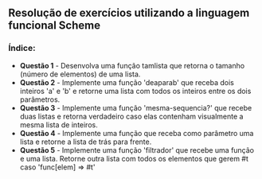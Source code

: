 ## Resolução de exercícios utilizando a linguagem funcional Scheme
### Índice:
- **Questão 1** - Desenvolva uma função tamlista que retorna o tamanho (número de elementos) de uma lista.
- **Questão 2** - Implemente uma função 'deaparab' que receba dois inteiros 'a' e 'b' e retorne uma lista com todos os inteiros entre os dois parâmetros.
- **Questão 3** - Implemente uma função 'mesma-sequencia?' que recebe duas listas e retorna verdadeiro caso elas contenham visualmente a mesma lista de inteiros.
- **Questão 4** - Implemente uma função que receba como parâmetro uma lista e retorne a lista de trás para frente.
- **Questão 5** - Implemente uma função 'filtrador' que recebe uma função e uma lista. Retorne outra lista com todos os elementos que gerem #t caso 'func[elem] => #t'

